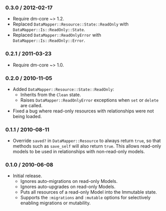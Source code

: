 ### 0.3.0 / 2012-02-17

* Require dm-core ~> 1.2.
* Replaced `DataMapper::Resource::State::ReadOnly` with
  `DataMapper::Is::ReadOnly::State`.
* Replaced `DataMapper::ReadOnlyError` with
  `DataMapper::Is::ReadOnly::Error`.

### 0.2.1 / 2011-03-23

* Require dm-core ~> 1.0.

### 0.2.0 / 2010-11-05

* Added `DataMapper::Resource::State::ReadOnly`:
  * Inherits from the `Clean` state.
  * Raises `DataMapper::ReadOnlyError` exceptions when `set` or `delete`
    are called.
* Fixed a bug where read-only resources with relationships were not being
  loaded.

### 0.1.1 / 2010-08-11

* Override `saved?` in `DataMapper::Resource` to always return `true`,
  so that methods such as `save_self` will also return `true`. This allows
  read-only models to be used in relationships with non-read-only models.

### 0.1.0 / 2010-06-08

* Initial release.
  * Ignores auto-migrations on read-only Models.
  * Ignores auto-upgrades on read-only Models.
  * Puts all resources of a read-only Model into the Immutable state.
  * Supports the `:migrations` and `:mutable` options for selectively enabling
    migrations or mutability.

